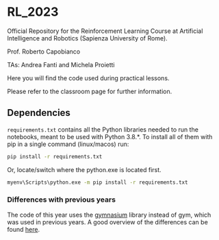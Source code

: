 # RL_2023

Official Repository for the Reinforcement Learning Course at Artificial Intelligence and Robotics (Sapienza University of Rome).

Prof. Roberto Capobianco

TAs: Andrea Fanti and Michela Proietti

Here you will find the code used during practical lessons.

Please refer to the classroom page for further information.

## Dependencies

`requirements.txt` contains all the Python libraries needed to run the
notebooks, meant to be used with Python 3.8.*. To install all of them
with pip in a single command (linux/macos) run:

```bash
pip install -r requirements.txt
```
Or, locate/switch where the python.exe is located first.
```bash
myenv\Scripts\python.exe -m pip install -r requirements.txt
```

### Differences with previous years

The code of this year uses the
[gymnasium](https://gymnasium.farama.org/) library instead of gym, which
was used in previous years. A good overview of the differences can be
found [here](https://gymnasium.farama.org/content/migration-guide/).


